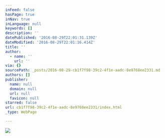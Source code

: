 ```yaml
---
inFeed: false
hasPage: true
inNav: true
inLanguage: null
keywords: []
description: ''
datePublished: '2016-08-29T22:01:31.139Z'
dateModified: '2016-08-29T22:01:16.414Z'
title: ''
author:
  - name: ''
    url: ''
via: {}
sourcePath: _posts/2016-08-29-cb1f7f98-39c2-4f1e-aadc-8e9768ee2331.md
authors: []
publisher:
  name: null
  domain: null
  url: null
  favicon: null
starred: false
url: cb1f7f98-39c2-4f1e-aadc-8e9768ee2331/index.html
_type: WebPage

---
```

![](https://the-grid-user-content.s3-us-west-2.amazonaws.com/d6240bd1-a42f-47b1-8aee-2d1f2c1d753f.png)